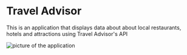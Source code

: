 # Travel Advisor

This is an application that displays data about about local restaurants, hotels and attractions using Travel Advisor's API

![picture of the application](https://github.com/Jevoni/jalen-portfolio-website/blob/master/src/TravelAdvisor.png)
